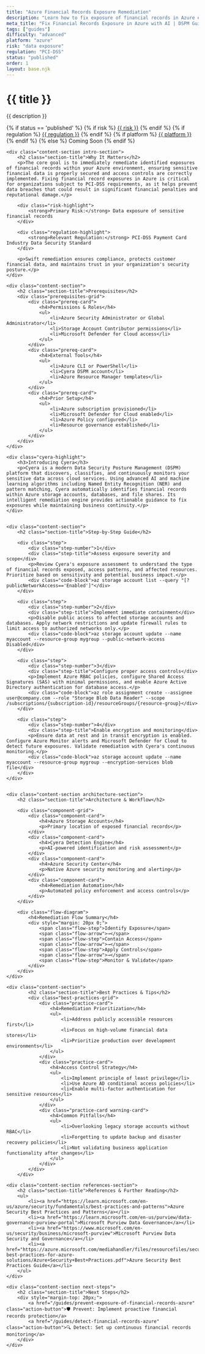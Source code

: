 ```yaml
---
title: "Azure Financial Records Exposure Remediation"
description: "Learn how to fix exposure of financial records in Azure environments. Follow step-by-step guidance for PCI-DSS compliance."
meta_title: "Fix Financial Records Exposure in Azure with AI | DSPM Guide"
tags: ["guides"]
difficulty: "advanced"
platform: "azure"
risk: "data exposure"
regulation: "PCI-DSS"
status: "published"
order: 1
layout: base.njk
---
```


<div class="container">
    <div class="header">
        <h1>{{ title }}</h1>
        <p>{{ description }}</p>
        <div class="guide-tags-container">
			<div class="guide-tags-wrapper">
		    {% if status == 'published' %}
		        {% if risk %}
		        <a href="/risk/{{ risk | downcase | replace: ' ', '-' }}/" class="guide-tag risk">{{ risk }}</a>
		        {% endif %}
		        {% if regulation %}
		        <a href="/regulation/{{ regulation | downcase | replace: ' ', '-' }}/" class="guide-tag regulation">{{ regulation }}</a>
		        {% endif %}
		        {% if platform %}
		        <a href="/platforms/{{ platform | downcase | replace: ' ', '-' }}/" class="guide-tag platform">{{ platform }}</a>
		        {% endif %}
		    {% else %}
		        <span class="guide-tag coming-soon">Coming Soon</span>
		    {% endif %}
		</div>
		</div>
    </div>

    <div class="content-section intro-section">
        <h2 class="section-title">Why It Matters</h2>
        <p>The core goal is to immediately remediate identified exposures of financial records within your Azure environment, ensuring sensitive financial data is properly secured and access controls are correctly implemented. Fixing financial record exposures in Azure is critical for organizations subject to PCI-DSS requirements, as it helps prevent data breaches that could result in significant financial penalties and reputational damage.</p>
        
        <div class="risk-highlight">
            <strong>Primary Risk:</strong> Data exposure of sensitive financial records
        </div>
        
        <div class="regulation-highlight">
            <strong>Relevant Regulation:</strong> PCI-DSS Payment Card Industry Data Security Standard
        </div>
        
        <p>Swift remediation ensures compliance, protects customer financial data, and maintains trust in your organization's security posture.</p>
    </div>

    <div class="content-section">
        <h2 class="section-title">Prerequisites</h2>
        <div class="prerequisites-grid">
            <div class="prereq-card">
                <h4>Permissions & Roles</h4>
                <ul>
                    <li>Azure Security Administrator or Global Administrator</li>
                    <li>Storage Account Contributor permissions</li>
                    <li>Microsoft Defender for Cloud access</li>
                </ul>
            </div>
            <div class="prereq-card">
                <h4>External Tools</h4>
                <ul>
                    <li>Azure CLI or PowerShell</li>
                    <li>Cyera DSPM account</li>
                    <li>Azure Resource Manager templates</li>
                </ul>
            </div>
            <div class="prereq-card">
                <h4>Prior Setup</h4>
                <ul>
                    <li>Azure subscription provisioned</li>
                    <li>Microsoft Defender for Cloud enabled</li>
                    <li>Azure Policy configured</li>
                    <li>Resource governance established</li>
                </ul>
            </div>
        </div>
    </div>
	
    <div class="cyera-highlight">
        <h3>Introducing Cyera</h3>
        <p>Cyera is a modern Data Security Posture Management (DSPM) platform that discovers, classifies, and continuously monitors your sensitive data across cloud services. Using advanced AI and machine learning algorithms including Named Entity Recognition (NER) and pattern matching, Cyera automatically identifies financial records within Azure storage accounts, databases, and file shares. Its intelligent remediation engine provides actionable guidance to fix exposures while maintaining business continuity.</p>
    </div>
	

    <div class="content-section">
        <h2 class="section-title">Step-by-Step Guide</h2>
        
        <div class="step">
            <div class="step-number">1</div>
            <div class="step-title">Assess exposure severity and scope</div>
            <p>Review Cyera's exposure assessment to understand the type of financial records exposed, access patterns, and affected resources. Prioritize based on sensitivity and potential business impact.</p>
            <div class="code-block">az storage account list --query "[?publicNetworkAccess=='Enabled']"</div>
        </div>

        <div class="step">
            <div class="step-number">2</div>
            <div class="step-title">Implement immediate containment</div>
            <p>Disable public access to affected storage accounts and databases. Apply network restrictions and update firewall rules to limit access to authorized networks only.</p>
            <div class="code-block">az storage account update --name myaccount --resource-group mygroup --public-network-access Disabled</div>
        </div>

        <div class="step">
            <div class="step-number">3</div>
            <div class="step-title">Configure proper access controls</div>
            <p>Implement Azure RBAC policies, configure Shared Access Signatures (SAS) with minimal permissions, and enable Azure Active Directory authentication for database access.</p>
            <div class="code-block">az role assignment create --assignee user@company.com --role "Storage Blob Data Reader" --scope /subscriptions/{subscription-id}/resourceGroups/{resource-group}</div>
        </div>

        <div class="step">
            <div class="step-number">4</div>
            <div class="step-title">Enable encryption and monitoring</div>
            <p>Ensure data at rest and in transit encryption is enabled. Configure Azure Monitor alerts and Microsoft Defender for Cloud to detect future exposures. Validate remediation with Cyera's continuous monitoring.</p>
            <div class="code-block">az storage account update --name myaccount --resource-group mygroup --encryption-services blob file</div>
        </div>
    </div>


    <div class="content-section architecture-section">
        <h2 class="section-title">Architecture & Workflow</h2>
        
        <div class="component-grid">
            <div class="component-card">
                <h4>Azure Storage Accounts</h4>
                <p>Primary location of exposed financial records</p>
            </div>
            <div class="component-card">
                <h4>Cyera Detection Engine</h4>
                <p>AI-powered identification and risk assessment</p>
            </div>
            <div class="component-card">
                <h4>Azure Security Center</h4>
                <p>Native Azure security monitoring and alerting</p>
            </div>
            <div class="component-card">
                <h4>Remediation Automation</h4>
                <p>Automated policy enforcement and access controls</p>
            </div>
        </div>

        <div class="flow-diagram">
            <h4>Remediation Flow Summary</h4>
            <div style="margin: 20px 0;">
                <span class="flow-step">Identify Exposure</span>
                <span class="flow-arrow">→</span>
                <span class="flow-step">Contain Access</span>
                <span class="flow-arrow">→</span>
                <span class="flow-step">Apply Controls</span>
                <span class="flow-arrow">→</span>
                <span class="flow-step">Monitor & Validate</span>
            </div>
        </div>
    </div>

	<div class="content-section">
	        <h2 class="section-title">Best Practices & Tips</h2>
	        <div class="best-practices-grid">
	            <div class="practice-card">
	                <h4>Remediation Prioritization</h4>
	                <ul>
	                    <li>Address publicly accessible resources first</li>
	                    <li>Focus on high-volume financial data stores</li>
	                    <li>Prioritize production over development environments</li>
	                </ul>
	            </div>
	            <div class="practice-card">
	                <h4>Access Control Strategy</h4>
	                <ul>
	                    <li>Implement principle of least privilege</li>
	                    <li>Use Azure AD conditional access policies</li>
	                    <li>Enable multi-factor authentication for sensitive resources</li>
	                </ul>
	            </div>
	            <div class="practice-card warning-card">
	                <h4>Common Pitfalls</h4>
	                <ul>
	                    <li>Overlooking legacy storage accounts without RBAC</li>
	                    <li>Forgetting to update backup and disaster recovery policies</li>
	                    <li>Not validating business application functionality after changes</li>
	                </ul>
	            </div>
	        </div>
	    </div>

    <div class="content-section references-section">
        <h2 class="section-title">References & Further Reading</h2>
        <ul>
            <li><a href="https://learn.microsoft.com/en-us/azure/security/fundamentals/best-practices-and-patterns">Azure Security Best Practices and Patterns</a></li>
            <li><a href="https://learn.microsoft.com/en-us/purview/data-governance-purview-portal">Microsoft Purview Data Governance</a></li>
            <li><a href="https://www.microsoft.com/en-us/security/business/microsoft-purview">Microsoft Purview Data Security and Governance</a></li>
            <li><a href="https://azure.microsoft.com/mediahandler/files/resourcefiles/security-best-practices-for-azure-solutions/Azure+Security+Best+Practices.pdf">Azure Security Best Practices Guide</a></li>
        </ul>
    </div>

    <div class="content-section next-steps">
        <h2 class="section-title">Next Steps</h2>
        <div style="margin-top: 20px;">
            <a href="/guides/prevent-exposure-of-financial-records-azure" class="action-button">🛡️ Prevent: Implement proactive financial records protection</a>
            <a href="/guides/detect-financial-records-azure" class="action-button">🔍 Detect: Set up continuous financial records monitoring</a>
        </div>
    </div>
</div>